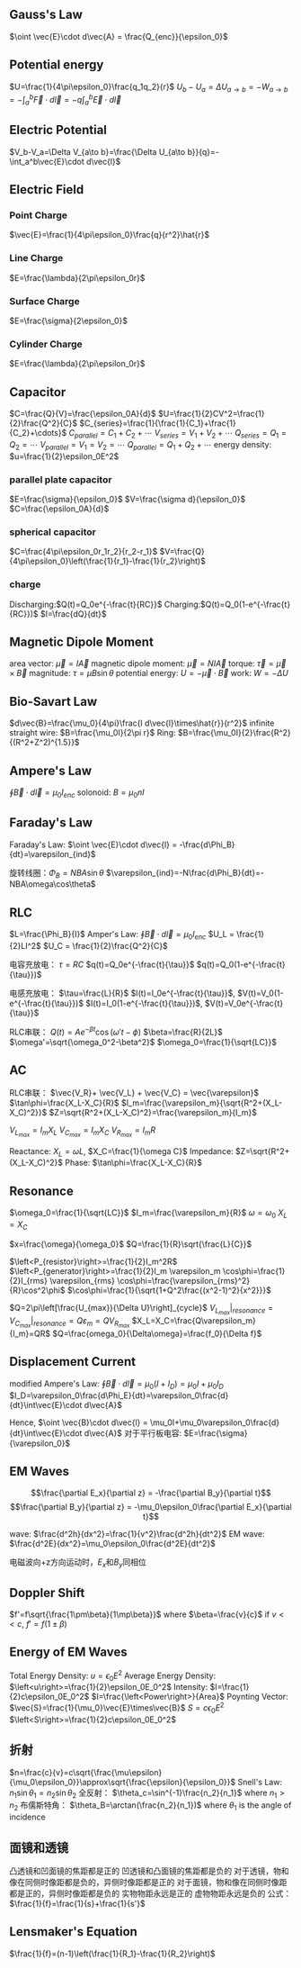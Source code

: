 ## Gauss's Law
$\oint \vec{E}\cdot d\vec{A} = \frac{Q_{enc}}{\epsilon_0}$

## Potential energy
$U=\frac{1}{4\pi\epsilon_0}\frac{q_1q_2}{r}$
$U_b-U_a=\Delta U_{a\to b}=-W_{a\to b}=-\int_a^b\vec{F}\cdot d\vec{l}=-q\int_a^b\vec{E}\cdot d\vec{l}$

## Electric Potential
$V_b-V_a=\Delta V_{a\to b}=\frac{\Delta U_{a\to b}}{q}=-\int_a^b\vec{E}\cdot d\vec{l}$

## Electric Field
### Point Charge
$\vec{E}=\frac{1}{4\pi\epsilon_0}\frac{q}{r^2}\hat{r}$
### Line Charge
$E=\frac{\lambda}{2\pi\epsilon_0r}$
### Surface Charge
$E=\frac{\sigma}{2\epsilon_0}$
### Cylinder Charge
$E=\frac{\lambda}{2\pi\epsilon_0r}$

## Capacitor
$C=\frac{Q}{V}=\frac{\epsilon_0A}{d}$
$U=\frac{1}{2}CV^2=\frac{1}{2}\frac{Q^2}{C}$
$C_{series}=\frac{1}{\frac{1}{C_1}+\frac{1}{C_2}+\cdots}$
$C_{parallel}=C_1+C_2+\cdots$
$V_{series}=V_1+V_2+\cdots$
$Q_{series}=Q_1=Q_2=\cdots$
$V_{parallel}=V_1=V_2=\cdots$
$Q_{parallel}=Q_1+Q_2+\cdots$
energy density: $u=\frac{1}{2}\epsilon_0E^2$
### parallel plate capacitor
$E=\frac{\sigma}{\epsilon_0}$
$V=\frac{\sigma d}{\epsilon_0}$
$C=\frac{\epsilon_0A}{d}$
### spherical capacitor
$C=\frac{4\pi\epsilon_0r_1r_2}{r_2-r_1}$
$V=\frac{Q}{4\pi\epsilon_0}\left(\frac{1}{r_1}-\frac{1}{r_2}\right)$
### charge
Discharging:$Q(t)=Q_0e^{-\frac{t}{RC}}$
Charging:$Q(t)=Q_0(1-e^{-\frac{t}{RC}})$
$I=\frac{dQ}{dt}$

## Magnetic Dipole Moment
area vector: $\vec{\mu}=I\vec{A}$
magnetic dipole moment: $\vec{\mu}=NI\vec{A}$
torque: $\vec{\tau}=\vec{\mu}\times\vec{B}$
magnitude: $\tau=\mu B\sin\theta$
potential energy: $U=-\vec{\mu}\cdot\vec{B}$
work: $W=-\Delta U$

## Bio-Savart Law
$d\vec{B}=\frac{\mu_0}{4\pi}\frac{I d\vec{l}\times\hat{r}}{r^2}$
infinite straight wire: $B=\frac{\mu_0I}{2\pi r}$
Ring: $B=\frac{\mu_0I}{2}\frac{R^2}{(R^2+Z^2)^{1.5}}$

## Ampere's Law
$\oint \vec{B}\cdot d\vec{l} = \mu_0 I_{enc}$
solonoid: $B=\mu_0nI$

## Faraday's Law
Faraday's Law: $\oint \vec{E}\cdot d\vec{l} = -\frac{d\Phi_B}{dt}=\varepsilon_{ind}$

旋转线圈：$\Phi_B=NBA\sin\theta$
$\varepsilon_{ind}=-N\frac{d\Phi_B}{dt}=-NBA\omega\cos\theta$

## RLC
$L=\frac{\Phi_B}{I}$
Amper's Law: $\oint \vec{B}\cdot d\vec{l} = \mu_0 I_{enc}$
$U_L = \frac{1}{2}LI^2$
$U_C = \frac{1}{2}\frac{Q^2}{C}$

电容充放电：
$\tau=RC$
$q(t)=Q_0e^{-\frac{t}{\tau}}$
$q(t)=Q_0(1-e^{-\frac{t}{\tau}})$

电感充放电：
$\tau=\frac{L}{R}$
$I(t)=I_0e^{-\frac{t}{\tau}}$, $V(t)=V_0(1-e^{-\frac{t}{\tau}})$
$I(t)=I_0(1-e^{-\frac{t}{\tau}})$, $V(t)=V_0e^{-\frac{t}{\tau}}$

RLC串联：
$Q(t)=Ae^{-\beta t}\cos(\omega' t-\phi)$
$\beta=\frac{R}{2L}$
$\omega'=\sqrt{\omega_0^2-\beta^2}$
$\omega_0=\frac{1}{\sqrt{LC}}$

## AC
RLC串联：
$\vec{V_R}+ \vec{V_L} + \vec{V_C} = \vec{\varepsilon}$
$\tan\phi=\frac{X_L-X_C}{R}$
$I_m=\frac{\varepsilon_m}{\sqrt{R^2+(X_L-X_C)^2}}$
$Z=\sqrt{R^2+(X_L-X_C)^2}=\frac{\varepsilon_m}{I_m}$

$V_{L_{max}}=I_mX_L$
$V_{C_{max}}=I_mX_C$
$V_{R_{max}}=I_mR$

Reactance: $X_L=\omega L$, $X_C=\frac{1}{\omega C}$
Impedance: $Z=\sqrt{R^2+(X_L-X_C)^2}$
Phase: $\tan\phi=\frac{X_L-X_C}{R}$

## Resonance
$\omega_0=\frac{1}{\sqrt{LC}}$
$I_m=\frac{\varepsilon_m}{R}$
$\omega=\omega_0$
$X_L=X_C$

$x=\frac{\omega}{\omega_0}$
$Q=\frac{1}{R}\sqrt{\frac{L}{C}}$

$\left<P_{resistor}\right>=\frac{1}{2}I_m^2R$
$\left<P_{generator}\right>=\frac{1}{2}I_m \varepsilon_m \cos\phi=\frac{1}{2}I_{rms} \varepsilon_{rms} \cos\phi=\frac{\varepsilon_{rms}^2}{R}\cos^2\phi$
$\cos\phi=\frac{1}{\sqrt{1+Q^2\frac{(x^2-1)^2}{x^2}}}$

$Q=2\pi\left[\frac{U_{max}}{\Delta U}\right]_{cycle}$
$V_{L_{max}}|_{resonance}=V_{C_{max}}|_{resonance}=Q\varepsilon_m=QV_{R_{max}}$
$X_L=X_C=\frac{Q\varepsilon_m}{I_m}=QR$
$Q=\frac{omega_0}{\Delta\omega}=\frac{f_0}{\Delta f}$

## Displacement Current
modified Ampere's Law: $\oint \vec{B}\cdot d\vec{l} = \mu_0 (I + I_D)=\mu_0I+\mu_0I_D$
$I_D=\varepsilon_0\frac{d\Phi_E}{dt}=\varepsilon_0\frac{d}{dt}\int\vec{E}\cdot d\vec{A}$

Hence, $\oint \vec{B}\cdot d\vec{l} = \mu_0I+\mu_0\varepsilon_0\frac{d}{dt}\int\vec{E}\cdot d\vec{A}$
对于平行板电容: $E=\frac{\sigma}{\varepsilon_0}$

## EM Waves
$$\frac{\partial E_x}{\partial z} = -\frac{\partial B_y}{\partial t}$$
$$\frac{\partial B_y}{\partial z} = -\mu_0\epsilon_0\frac{\partial E_x}{\partial t}$$

wave: $\frac{d^2h}{dx^2}=\frac{1}{v^2}\frac{d^2h}{dt^2}$
EM wave: $\frac{d^2E}{dx^2}=\mu_0\epsilon_0\frac{d^2E}{dt^2}$

电磁波向+z方向运动时，$E_x$和$B_y$同相位

## Doppler Shift
$f'=f\sqrt{\frac{1\pm\beta}{1\mp\beta}}$ where $\beta=\frac{v}{c}$
if $v<<c$, $f'=f(1\pm\beta)$

## Energy of EM Waves
Total Energy Density: $u=\epsilon_0E^2$
Average Energy Density: $\left<u\right>=\frac{1}{2}\epsilon_0E_0^2$
Intensity: $I=\frac{1}{2}c\epsilon_0E_0^2$
$I=\frac{\left<Power\right>}{Area}$
Poynting Vector: $\vec{S}=\frac{1}{\mu_0}\vec{E}\times\vec{B}$
$S=c\epsilon_0E^2$
$\left<S\right>=\frac{1}{2}c\epsilon_0E_0^2$

## 折射
$n=\frac{c}{v}=c\sqrt{\frac{\mu\epsilon}{\mu_0\epsilon_0}}\approx\sqrt{\frac{\epsilon}{\epsilon_0}}$
Snell's Law: $n_1\sin\theta_1=n_2\sin\theta_2$
全反射：
$\theta_c=\sin^{-1}\frac{n_2}{n_1}$ where $n_1>n_2$
布儒斯特角：
$\theta_B=\arctan(\frac{n_2}{n_1})$ where $\theta_1$ is the angle of incidence

## 面镜和透镜
凸透镜和凹面镜的焦距都是正的
凹透镜和凸面镜的焦距都是负的
对于透镜，物和像在同侧时像距都是负的，异侧时像距都是正的
对于面镜，物和像在同侧时像距都是正的，异侧时像距都是负的
实物物距永远是正的
虚物物距永远是负的
公式：$\frac{1}{f}=\frac{1}{s}+\frac{1}{s'}$

## Lensmaker's Equation
$\frac{1}{f}=(n-1)\left(\frac{1}{R_1}-\frac{1}{R_2}\right)$